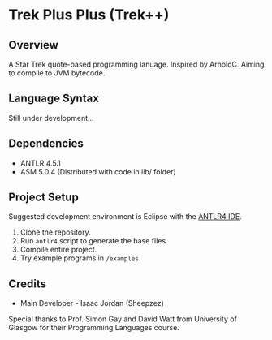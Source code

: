 # Trek Plus Plus (Trek++)
## Overview
A Star Trek quote-based programming lanuage. Inspired by ArnoldC. Aiming to compile to JVM bytecode.

## Language Syntax
Still under development...

## Dependencies

* ANTLR 4.5.1
* ASM 5.0.4 (Distributed with code in lib/ folder)

## Project Setup
Suggested development environment is Eclipse with the [ANTLR4 IDE](https://github.com/jknack/antlr4ide).

1. Clone the repository.
2. Run `antlr4` script to generate the base files.
3. Compile entire project.
4. Try example programs in `/examples`.

## Credits

* Main Developer - Isaac Jordan (Sheepzez)

Special thanks to Prof. Simon Gay and David Watt from University of Glasgow for their Programming Languages course.